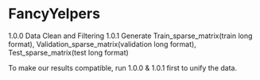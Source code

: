 # FancyYelpers

1.0.0 Data Clean and Filtering
1.0.1 Generate Train_sparse_matrix(train long format), Validation_sparse_matrix(validation long format), Test_sparse_matrix(test long format)

To make our results compatible, run 1.0.0 & 1.0.1 first to unify the data.
